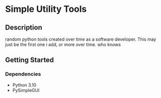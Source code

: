 # Simple Utility Tools

## Description

random python tools created over time as a software developer. This may just be the first one i add, or more over time. who knows

## Getting Started

### Dependencies

* Python 3.10
* PySimpleGUI
